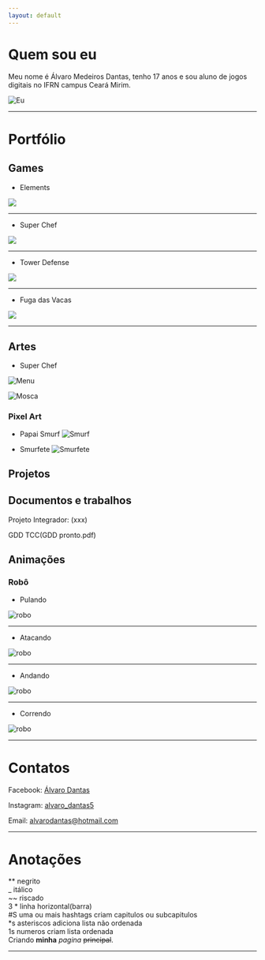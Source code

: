 ```yaml
---
layout: default
---
```



# Quem sou eu

Meu nome é Álvaro Medeiros Dantas, tenho 17 anos e sou aluno de jogos digitais no IFRN campus Ceará Mirim.  

![Eu](Eu.jpg)


* * *

# Portfólio

## Games

* Elements
 
 [![](Elements.PNG)](https://AlvaroMD2016.github.io/Elements)  
 
* * * 
 
* Super Chef
 
 [![](superchef.PNG)](https://AlvaroMD2016.github.io/Super%20Chef)  

* * *

* Tower Defense
 
 [![](tower.PNG)](https://AlvaroMD2016.github.io/Tower%20Defense)  

* * *

* Fuga das Vacas
 
 [![](fugavacas.PNG)](https://AlvaroMD2016.github.io/Fuga%20das%20Vacas) 
 
* * *

## Artes

* Super Chef  

![Menu](TelaMenu.png)  

![Mosca](mosca.png) 


### Pixel Art

* Papai Smurf
![Smurf](Papaismurf0.png)  

* Smurfete
![Smurfete](frente_parada.png)  


## Projetos  

## Documentos e trabalhos

Projeto Integrador: (xxx)  

GDD TCC(GDD pronto.pdf)  

## Animações

### Robô

* Pulando  

![robo](robopulo.gif)  

* * *
* Atacando  

![robo](roboataque.gif)  

* * *
* Andando  

![robo](roboandando.gif)  

* * *
* Correndo  

![robo](robocorrendo.gif)  

* * *

# Contatos

Facebook:  [Álvaro Dantas](https://www.facebook.com/profile.php?id=100006526025595)  

Instagram: [alvaro_dantas5](https://www.instagram.com/alvaro_dantas5/)  

Email: alvarodantas@hotmail.com


* * *

# Anotações

** negrito  
_ itálico  
~~ riscado  
3 * linha horizontal(barra)   
#S uma ou mais hashtags criam capitulos ou subcapitulos  
*s asteriscos adiciona lista não ordenada  
1s numeros criam lista ordenada  
Criando **minha** _pagina_  ~~principal~~.

* * *
